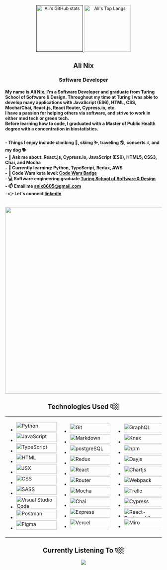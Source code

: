 <div align="center">
   <a href="">
    <img alt="Ali's GitHub stats" height="150em" src="https://github-readme-stats.vercel.app/api?username=alinix1&theme=aura&show_icons=true" />
  </a>
  <a href="https://github.com/alinix1/github-readme-stats">
    <img alt="Ali's Top Langs" height="150em" src="https://github-readme-stats.vercel.app/api/top-langs/?username=alinix1&theme=aura&layout=compact" />
  </a>
</div>
  
<h2 align="center" width="100px">Ali Nix</h2>
<h3 align="center" width="150px">Software Developer</h3>
 
<h4 align='left'>
My name is Ali Nix. I'm a Software Developer and graduate from Turing School of Software & Design. Throughout my time at Turing I was able to develop many applications with JavaScript (ES6), HTML, CSS, Mocha/Chai, React.js, React Router, Cypress.io, etc.<br>
I have a passion for helping others via software, and strive to work in either med tech or green tech.<br>
Before learning how to code, I graduated with a Master of Public Health degree with a concentration in biostatistics.<br>
</h4>

<h4 align='left'>
 - Things I enjoy include climbing 🧗, skiing ⛷️, traveling 🌎, concerts 🎶, and my dog 🐕<br>
 - 💬 Ask me about: React.js, Cypress.io, JavaScript (ES6), HTML5, CSS3, Chai, and Mocha <br>
 - 🌱 Currently learning: Python, TypeScript, Redux, AWS <br>
 - 🌱 Code Wars kata level: <a href='https://www.codewars.com/users/alinix1/badges/large'>Code Wars Badge</a><br>
 - 💻 Software engineering graduate <a href='https://turing.edu'>Turing School of Software & Design</a><br>
 - 📫 Email me <a href='anix8605@gmail.com'>anix8605@gmail.com</a><br> 
 - 👉 Let's connect <a href='https://www.linkedin.com/in/ali-nix-38b9b9126/'>linkedIn</a><br>
</h4>

  <h2 align="center"> 
  <img src="https://user-images.githubusercontent.com/28677929/215577042-2ee971e3-7446-441b-8f4a-d46377f83a1d.jpg" width="600">
  </h2>
  
   <h2 align="center">Technologies Used 👇🏼</h2> 

<table align="center">
<tr>
<td>

- <img src="https://img.shields.io/badge/Python-FFD43B?style=for-the-badge&logo=python&logoColor=blue" title="Python" alt="Python" width="130" height="30">
- <img src="https://img.shields.io/badge/JavaScript-323330?style=for-the-badge&logo=javascript&logoColor=F7DF1E" title="JavaScript" alt="JavaScript" width="130" height="30">
- <img src="https://img.shields.io/badge/TypeScript-007ACC?style=for-the-badge&logo=typescript&logoColor=white" title="TypeScript" alt="TypeScript" width="130" height="30">
- <img src="https://img.shields.io/badge/HTML5-E34F26?style=for-the-badge&logo=html5&logoColor=white" title="HTML" alt="HTML" width="130" height="30">
- <img src="https://img.shields.io/badge/JSX%20-%2320232a.svg?&style=for-the-badge&logo=react&logoColor=%2361DAFB" title="JSX" alt="JSX" width="130" height="30">
- <img src="https://img.shields.io/badge/CSS3-1572B6?style=for-the-badge&logo=css3&logoColor=white" title="CSS" alt="CSS" width="130" height="30">
- <img src="https://img.shields.io/badge/Sass-CC6699?style=for-the-badge&logo=sass&logoColor=white" title="SASS" alt="SASS" width="130" height="30">
- <img src="https://img.shields.io/badge/Visual_Studio_Code-0078D4?style=for-the-badge&logo=visual%20studio%20code&logoColor=white" title="Visual Studio Code" alt="Visual Studio Code" width="130" height="40">
- <img src="https://img.shields.io/badge/Postman-FF6C37?style=for-the-badge&logo=Postman&logoColor=white" title="Postman" alt="Postman" width="130" height="30">
- <img src="https://img.shields.io/badge/Figma-F24E1E?style=for-the-badge&logo=figma&logoColor=white" title="Figma" alt="Figma" width="130" height="30">

</td>
   
<td>

- <img src="https://img.shields.io/badge/GIT-E44C30?style=for-the-badge&logo=git&logoColor=white" title="Git" alt="Git" width="130" height="30">
- <img src="https://img.shields.io/badge/Markdown-000000?style=for-the-badge&logo=markdown&logoColor=white" title="Markdown" alt="Markdown" width="130" height="30">
- <img src="https://img.shields.io/badge/PostgreSQL-316192?style=for-the-badge&logo=postgresql&logoColor=white" title="postgreSQL" alt="postgreSQL" width="130" height="30">
- <img src="https://img.shields.io/badge/Redux-593D88?style=for-the-badge&logo=redux&logoColor=white" title="Redux" alt="Redux" width="130" height="30">
- <img src="https://img.shields.io/badge/React-20232A?style=for-the-badge&logo=react&logoColor=61DAFB" title="React" alt="React" width="130" height="30">
- <img src="https://img.shields.io/badge/React_Router-CA4245?style=for-the-badge&logo=react-router&logoColor=white" title="Router" alt="Router" width="130" height="30">
- <img src="https://img.shields.io/badge/Mocha-8D6748?style=for-the-badge&logo=Mocha&logoColor=white" title="Mocha" alt="Mocha" width="130" height="30">
- <img src="https://img.shields.io/badge/chai-A30701?style=for-the-badge&logo=chai&logoColor=white" title="Chai" alt="Chai" width="130" height="30">
- <img src="https://img.shields.io/badge/Express.js-000000?style=for-the-badge&logo=express&logoColor=white" title="Express" alt="Express" width="130" height="30">
- <img src="https://img.shields.io/badge/Vercel-000000?style=for-the-badge&logo=vercel&logoColor=white" title="Vercel" alt="Vercel" width="130" height="30">
   
</td>
   
<td> 
   
- <img src="https://img.shields.io/badge/Apollo%20GraphQL-311C87?&style=for-the-badge&logo=Apollo%20GraphQL&logoColor=white" title="GraphQL" alt="GraphQL" width="130" height="30">
- <img src="https://img.shields.io/badge/-knex.js-orange" title="Knex" alt="Knex" width="130" height="30">
- <img src="https://img.shields.io/badge/npm-CB3837?style=for-the-badge&logo=npm&logoColor=white" title="npm" alt="npm" width="130" height="30">
- <img src="https://user-images.githubusercontent.com/17680888/39081119-3057bbe2-456e-11e8-862c-646133ad4b43.png" title="Dayjs" alt="Dayjs" width="130" height="30">
- <img src="https://img.shields.io/badge/chart.js-F5788D.svg?style=for-the-badge&logo=chart.js&logoColor=white" title="Chartjs" alt="Chartjs" width="130" height="30">
- <img src="https://img.shields.io/badge/Webpack-8DD6F9?style=for-the-badge&logo=Webpack&logoColor=white" title="Webpack" alt="Webpack" width="130" height="30">
- <img src="https://img.shields.io/badge/Trello-0052CC?style=for-the-badge&logo=trello&logoColor=white" title="Trello" alt="Trello" width="130" height="30">
- <img src="https://img.shields.io/badge/Cypress-17202C?style=for-the-badge&logo=cypress&logoColor=white" title="Cypress" alt="Cypress" width="130" height="30">
- <img src="https://img.shields.io/badge/-TestingLibrary-%23E33332?&style=for-the-badge&logo=testing-library&logoColor=white" title="React-Testing-Library" alt="React-Testing-Library" width="130" height="30">
- <img src="https://img.shields.io/badge/Miro-F7C922?style=for-the-badge&logo=Miro&logoColor=050036" title="Miro" alt="Miro" width="130" height="30">
   
</td>
   
</tr>
</table>

 <h2 align="center">Currently Listening To 👇🏼</h1> 
  
  <div align="center"><img src="https://spotify-github-profile.vercel.app/api/view?uid=22rfmmuedhksctr4hahbrzmli&cover_image=true&theme=default&show_offline=false&background_color=121212&interchange=false" /></div>  

<div align="center">
<!-- <img src="https://komarev.com/ghpvc/?username=jrmedina&&style=flat-square" align="center" /> -->
</div>  





  








